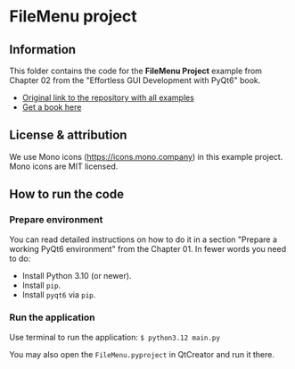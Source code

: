 # FileMenu project

## Information

This folder contains the code for the **FileMenu Project** example from Chapter 02 
from the "Effortless GUI Development with PyQt6" book.

- [Original link to the repository with all examples](https://github.com/PacktPublishing/Effortless-GUI-Development-with-PyQt6)
- [Get a book here](https://www.packtpub.com/)


## License & attribution

We use Mono icons (https://icons.mono.company) in this example project. 
Mono icons are MIT licensed.


## How to run the code

### Prepare environment

You can read detailed instructions on how to do it in a section 
"Prepare a working PyQt6 environment" from the Chapter 01.
In fewer words you need to do:

- Install Python 3.10 (or newer).
- Install `pip`.
- Install `pyqt6` via `pip`.

### Run the application

Use terminal to run the application: `$ python3.12 main.py`

You may also open the `FileMenu.pyproject` in QtCreator and run it there.
